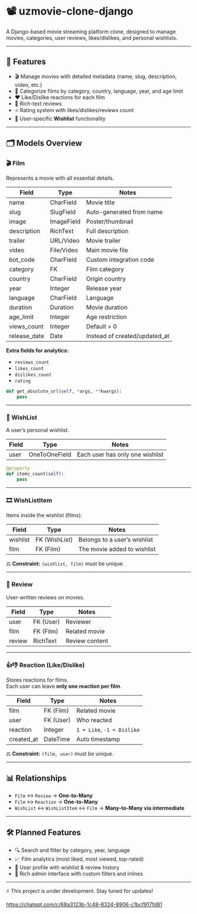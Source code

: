 # 📽️ uzmovie-clone-django

A Django-based movie streaming platform clone, designed to manage movies, categories, user reviews, likes/dislikes, and personal wishlists.  

---

## 🚀 Features
- 🎬 Manage movies with detailed metadata (name, slug, description, video, etc.)  
- 📂 Categorize films by category, country, language, year, and age limit  
- ❤️ Like/Dislike reactions for each film  
- 📝 Rich-text reviews  
- ⭐ Rating system with likes/dislikes/reviews count  
- 🎯 User-specific **Wishlist** functionality  

---

## 🗂️ Models Overview

### 🎬 Film
Represents a movie with all essential details.

| Field          | Type         | Notes |
|----------------|-------------|-------|
| name           | CharField   | Movie title |
| slug           | SlugField   | Auto-generated from name |
| image          | ImageField  | Poster/thumbnail |
| description    | RichText    | Full description |
| trailer        | URL/Video   | Movie trailer |
| video          | File/Video  | Main movie file |
| bot_code       | CharField   | Custom integration code |
| category       | FK          | Film category |
| country        | CharField   | Origin country |
| year           | Integer     | Release year |
| language       | CharField   | Language |
| duration       | Duration    | Movie duration |
| age_limit      | Integer     | Age restriction |
| views_count    | Integer     | Default = 0 |
| release_date   | Date        | Instead of created/updated_at |

**Extra fields for analytics:**  
- `reviews_count`  
- `likes_count`  
- `dislikes_count`  
- `rating`  

```python
def get_absolute_url(self, *args, **kwargs):
    pass
```

---

### 📌 WishList
A user’s personal wishlist.

| Field | Type | Notes |
|-------|------|-------|
| user  | OneToOneField | Each user has only one wishlist |

```python
@property
def items_count(self):
    pass
```

---

### 🎞️ WishListItem
Items inside the wishlist (films).

| Field    | Type       | Notes |
|----------|------------|-------|
| wishlist | FK (WishList) | Belongs to a user’s wishlist |
| film     | FK (Film)     | The movie added to wishlist |

⚖️ **Constraint:** `(wishlist, film)` must be unique.

---

### 📝 Review
User-written reviews on movies.

| Field  | Type     | Notes |
|--------|----------|-------|
| user   | FK (User) | Reviewer |
| film   | FK (Film) | Related movie |
| review | RichText | Review content |

---

### 👍👎 Reaction (Like/Dislike)
Stores reactions for films.  
Each user can leave **only one reaction per film**.

| Field    | Type     | Notes |
|----------|----------|-------|
| film     | FK (Film) | Related movie |
| user     | FK (User) | Who reacted |
| reaction | Integer   | `1 = Like`, `-1 = Dislike` |
| created_at | DateTime | Auto timestamp |

⚖️ **Constraint:** `(film, user)` must be unique.  

---

## 📊 Relationships
- `Film` ↔ `Review` → **One-to-Many**  
- `Film` ↔ `Reaction` → **One-to-Many**  
- `WishList` ↔ `WishListItem` ↔ `Film` → **Many-to-Many via intermediate**  

---

## 🛠️ Planned Features
- 🔍 Search and filter by category, year, language  
- 📈 Film analytics (most liked, most viewed, top-rated)  
- 👤 User profile with wishlist & review history  
- 🎨 Rich admin interface with custom filters and inlines  

---

⚡ This project is under development. Stay tuned for updates!

https://chatgpt.com/c/68a3123b-1c48-8324-8906-c1bcf917fd81